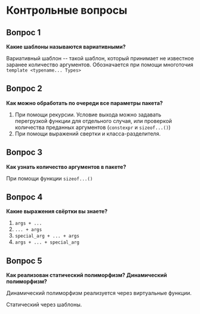 # Контрольные вопросы

## Вопрос 1

**Какие шаблоны называются вариативными?**

Вариативный шаблон -- такой шаблон, который принимает не известное заранее количество аргументов. Обозначается при
помощи многоточия `template <typename... Types>`

## Вопрос 2

**Как можно обработать по очереди все параметры пакета?**

1. При помощи рекурсии. Условие выхода можно задавать перегрузкой функции для отдельного случая, или проверкой
   количества преданных аргументов (`constexpr` и `sizeof...()`)
2. При помощи выражений свертки и класса-разделителя.

## Вопрос 3

**Как узнать количество аргументов в пакете?**

При помощи функции `sizeof...()`

## Вопрос 4

**Какие выражения свёртки вы знаете?**

1. `args + ...`
2. `... + args`
3. `special_arg + ... + args`
4. `args + ... + special_arg`

## Вопрос 5

**Как реализован статический полиморфизм? Динамический полиморфизм?**

Динамический полиморфизм реализуется через виртуальные функции.

Статический через шаблоны.